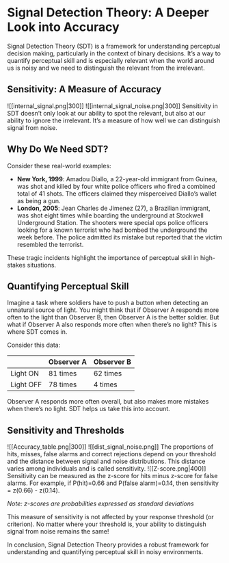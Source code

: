 # Signal Detection Theory: A Deeper Look into Accuracy

Signal Detection Theory (SDT) is a framework for understanding perceptual decision making, particularly in the context of binary decisions. It’s a way to quantify perceptual skill and is especially relevant when the world around us is noisy and we need to distinguish the relevant from the irrelevant.

## Sensitivity: A Measure of Accuracy
![[internal_signal.png|300]] ![[internal_signal_noise.png|300]]
Sensitivity in SDT doesn’t only look at our ability to spot the relevant, but also at our ability to ignore the irrelevant. It’s a measure of how well we can distinguish signal from noise.

## Why Do We Need SDT?

Consider these real-world examples:

- **New York, 1999**: Amadou Diallo, a 22-year-old immigrant from Guinea, was shot and killed by four white police officers who fired a combined total of 41 shots. The officers claimed they misperceived Diallo’s wallet as being a gun.
- **London, 2005**: Jean Charles de Jimenez (27), a Brazilian immigrant, was shot eight times while boarding the underground at Stockwell Underground Station. The shooters were special ops police officers looking for a known terrorist who had bombed the underground the week before. The police admitted its mistake but reported that the victim resembled the terrorist.

These tragic incidents highlight the importance of perceptual skill in high-stakes situations.

## Quantifying Perceptual Skill

Imagine a task where soldiers have to push a button when detecting an unnatural source of light. You might think that if Observer A responds more often to the light than Observer B, then Observer A is the better soldier. But what if Observer A also responds more often when there’s no light? This is where SDT comes in.

Consider this data:

|           | Observer A | Observer B |
| --------- | ---------- | ---------- |
| Light ON  | 81 times   | 62 times   |
| Light OFF | 78 times   | 4 times    |

Observer A responds more often overall, but also makes more mistakes when there’s no light. SDT helps us take this into account.

## Sensitivity and Thresholds
![[Accuracy_table.png|300]] ![[dist_signal_noise.png]]
The proportions of hits, misses, false alarms and correct rejections depend on your threshold and the distance between signal and noise distributions. This distance varies among individuals and is called sensitivity.
![[Z-score.png|400]]
Sensitivity can be measured as the z-score for hits minus z-score for false alarms. For example, if P(hit)=0.66 and P(false alarm)=0.14, 
then sensitivity = z(0.66) - z(0.14).

*Note: z-scores are probabilities expressed as standard deviations*

This measure of sensitivity is not affected by your response threshold (or criterion). No matter where your threshold is, your ability to distinguish signal from noise remains the same!

In conclusion, Signal Detection Theory provides a robust framework for understanding and quantifying perceptual skill in noisy environments.